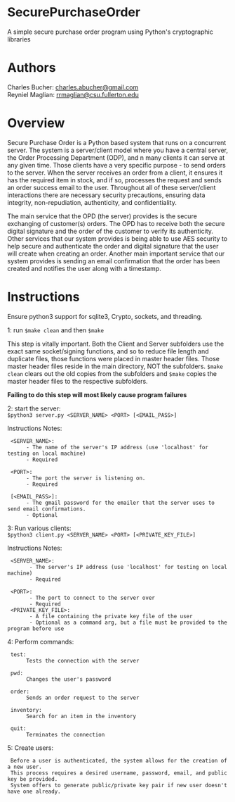 # SecurePurchaseOrder
A simple secure purchase order program using Python's cryptographic libraries

# Authors
Charles Bucher: charles.abucher@gmail.com <br>
Reyniel Maglian: rrmaglian@csu.fullerton.edu

# Overview

Secure Purchase Order is a Python based system that runs on a concurrent server. The system is a server/client model where you have a central server, the Order Processing Department (ODP), and n many clients it can serve at any given time. Those clients have a very specific purpose - to send orders to the server. When the server receives an order from a client, it ensures it has the required item in stock, and if so, processes the request and sends an order success email to the user. Throughout all of these server/client interactions there are necessary security precautions, ensuring data integrity, non-repudiation, authenticity, and confidentiality. <br>

The main service that the OPD (the server) provides is the secure exchanging of customer(s) orders. The OPD has to receive both the secure digital signature and the order of the customer to verify its authenticity. Other services that our system provides is being able to use AES security to help secure and authenticate the order and digital signature that the user will create when creating an order. Another main important service that our system provides is sending an email confirmation that the order has been created and notifies the user along with a timestamp. <br>


# Instructions

Ensure python3 support for sqlite3, Crypto, sockets, and threading.

1: run `$make clean` and then `$make`

This step is vitally important. Both the Client and Server subfolders use the exact same socket/signing functions, and so to reduce file length and duplicate files, those functions were placed in master header files. Those master header files reside in the main directory, NOT the subfolders. `$make clean` clears out the old copies from the subfolders and `$make` copies the master header files to the respective subfolders.

**Failing to do this step will most likely cause program failures**

2: start the server:<br>
     `$python3 server.py <SERVER_NAME> <PORT> [<EMAIL_PASS>]`
  
Instructions Notes:<br>

     <SERVER_NAME>:
          - The name of the server's IP address (use 'localhost' for testing on local machine)
          - Required
          
     <PORT>:
          - The port the server is listening on.
          - Required
          
     [<EMAIL_PASS>]:
          - The gmail password for the emailer that the server uses to send email confirmations.
          - Optional
            
    
3: Run various clients:<br>
     `$python3 client.py <SERVER_NAME> <PORT> [<PRIVATE_KEY_FILE>]`

Instructions Notes:<br>

     <SERVER_NAME>:
           - The server's IP address (use 'localhost' for testing on local machine)
           - Required
           
     <PORT>:
           - The port to connect to the server over
           - Required
     <PRIVATE_KEY_FILE>:
           - A file containing the private key file of the user
           - Optional as a command arg, but a file must be provided to the program before use

4: Perform commands:<br>
     
     test:
          Tests the connection with the server
          
     pwd:
          Changes the user's password
          
     order:
          Sends an order request to the server
          
     inventory:
          Search for an item in the inventory
          
     quit:
          Terminates the connection
          
5: Create users:<br>
     
     Before a user is authenticated, the system allows for the creation of a new user.
     This process requires a desired username, password, email, and public key be provided.
     System offers to generate public/private key pair if new user doesn't have one already.
          
          




